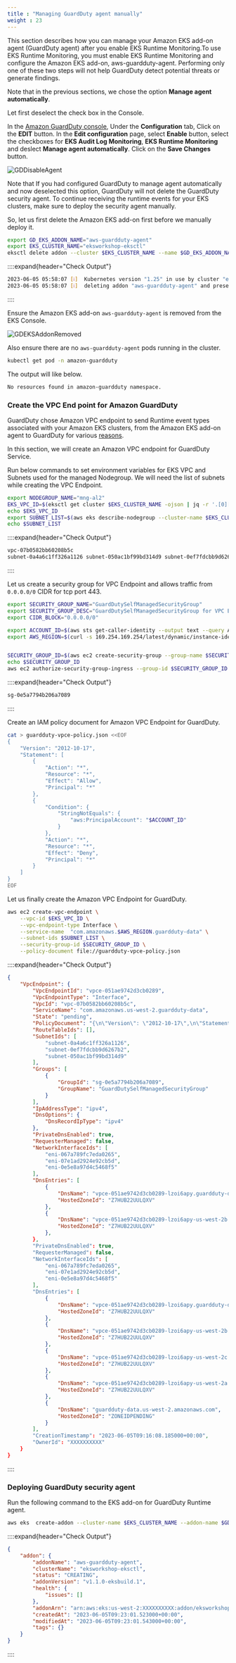 ```yaml
---
title : "Managing GuardDuty agent manually"
weight : 23
---
```


This section describes how you can manage your Amazon EKS add-on agent (GuardDuty agent) after you enable EKS Runtime Monitoring.To use EKS Runtime Monitoring, you must enable EKS Runtime Monitoring and configure the Amazon EKS add-on, aws-guardduty-agent. Performing only one of these two steps will not help GuardDuty detect potential threats or generate findings.

Note that in the previous sections, we chose the option **Manage agent automatically**.

Let first deselect the check box in the Console.

In the [Amazon GuardDuty console](https://console.aws.amazon.com/guardduty/home), Under the **Configuration** tab,  Click on the **EDIT** button.  In the **Edit configuration** page, select **Enable** button, select the checkboxes for **EKS Audit Log Monitoring**, **EKS Runtime Monitoring** and deslect **Manage agent automatically**. Click on the **Save Changes** button.

![GDDisableAgent](/static/images/detective-controls/GDDisableAgent.png)

Note that If you had configured GuardDuty to manage agent automatically and now deselected this option, GuardDuty will not delete the GuardDuty security agent. To continue receiving the runtime events for your EKS clusters, make sure to deploy the security agent manually.

So, let us first delete the Amazon EKS add-on first before we manually deploy it.

```bash
export GD_EKS_ADDON_NAME="aws-guardduty-agent"
export EKS_CLUSTER_NAME="eksworkshop-eksctl"
eksctl delete addon --cluster $EKS_CLUSTER_NAME --name $GD_EKS_ADDON_NAME --preserve
```

::::expand{header="Check Output"}
```bash
2023-06-05 05:58:07 [ℹ]  Kubernetes version "1.25" in use by cluster "eksworkshop-eksctl"
2023-06-05 05:58:07 [ℹ]  deleting addon "aws-guardduty-agent" and preserving its resources
```
::::

Ensure the Amazon EKS add-on `aws-guardduty-agent` is removed from the EKS Console.


![GDEKSAddonRemoved](/static/images/detective-controls/GDEKSAddonRemoved.png)


Also ensure there are no `aws-guardduty-agent` pods running in  the cluster.

```bash
kubectl get pod -n amazon-guardduty
```

The output will like below.

```bash
No resources found in amazon-guardduty namespace.
```

### Create the VPC End point for Amazon GuardDuty

GuardDuty chose Amazon VPC endpoint to send Runtime event types associated with your Amazon EKS clusters, from the Amazon EKS add-on agent to GuardDuty for various [reasons](https://docs.aws.amazon.com/guardduty/latest/ug/eks-protection-configuration.html).

In this section, we will create an Amazon VPC endpoint for GuardDuty Service.

Run below commands to set environment variables for EKS VPC and Subnets used for the managed Nodegroup. We will need the list of subnets while creating the VPC Endpoint.

```bash
export NODEGROUP_NAME="mng-al2"
EKS_VPC_ID=$(eksctl get cluster $EKS_CLUSTER_NAME -ojson | jq -r '.[0]["ResourcesVpcConfig"]["VpcId"]')
echo $EKS_VPC_ID
export SUBNET_LIST=$(aws eks describe-nodegroup --cluster-name $EKS_CLUSTER_NAME --nodegroup-name $NODEGROUP_NAME  | jq -r '.nodegroup.subnets| join(" ")')
echo $SUBNET_LIST
```

::::expand{header="Check Output"}
```bash
vpc-07b0582bb60208b5c
subnet-0a4a6c1ff326a1126 subnet-050ac1bf99bd314d9 subnet-0ef7fdcbb9d6267b2 subnet-07b479c70ab1410f8 subnet-0f872482299135b0b subnet-01acf8c75ea089ad4
```
::::

Let us create a security group for VPC Endpoint and allows traffic from `0.0.0.0/0` CIDR for tcp port 443.



```bash
export SECURITY_GROUP_NAME="GuardDutySelfManagedSecurityGroup"
export SECURITY_GROUP_DESC="GuardDutySelfManagedSecurityGroup for VPC Endpoint"
export CIDR_BLOCK="0.0.0.0/0"

export ACCOUNT_ID=$(aws sts get-caller-identity --output text --query Account)
export AWS_REGION=$(curl -s 169.254.169.254/latest/dynamic/instance-identity/document | jq -r '.region')


SECURITY_GROUP_ID=$(aws ec2 create-security-group --group-name $SECURITY_GROUP_NAME --description "$SECURITY_GROUP_DESC" --vpc-id $EKS_VPC_ID | jq --raw-output '.GroupId')
echo $SECURITY_GROUP_ID
aws ec2 authorize-security-group-ingress --group-id $SECURITY_GROUP_ID --protocol tcp --port 443 --cidr $CIDR_BLOCK
```

::::expand{header="Check Output"}
```bash
sg-0e5a7794b206a7089
```
::::

Create an IAM policy document for Amazon VPC Endpoint for GuardDuty.

```bash
cat > guardduty-vpce-policy.json <<EOF
{
	"Version": "2012-10-17",
	"Statement": [
		{
			"Action": "*",
			"Resource": "*",
			"Effect": "Allow",
			"Principal": "*"
		},
		{
			"Condition": {
				"StringNotEquals": {
					"aws:PrincipalAccount": "$ACCOUNT_ID"
				}
			},
			"Action": "*",
			"Resource": "*",
			"Effect": "Deny",
			"Principal": "*"
		}
	]
}
EOF

```

Let us finally create the Amazon VPC Endpoint for GuardDuty.

```bash
aws ec2 create-vpc-endpoint \
    --vpc-id $EKS_VPC_ID \
    --vpc-endpoint-type Interface \
    --service-name  "com.amazonaws.$AWS_REGION.guardduty-data" \
    --subnet-ids $SUBNET_LIST \
    --security-group-id $SECURITY_GROUP_ID \
    --policy-document file://guardduty-vpce-policy.json
```

::::expand{header="Check Output"}
```json
{
    "VpcEndpoint": {
        "VpcEndpointId": "vpce-051ae9742d3cb0289",
        "VpcEndpointType": "Interface",
        "VpcId": "vpc-07b0582bb60208b5c",
        "ServiceName": "com.amazonaws.us-west-2.guardduty-data",
        "State": "pending",
        "PolicyDocument": "{\n\"Version\": \"2012-10-17\",\n\"Statement\": [\n{\n\"Action\": \"*\",\n\"Resource\": \"*\",\n\"Effect\": \"Allow\",\n\"Principal\": \"*\"\n},\n{\n\"Condition\": {\n\"StringNotEquals\": {\n\"aws:PrincipalAccount\": \"XXXXXXXXXX\"\n}\n},\n\"Action\": \"*\",\n\"Resource\": \"*\",\n\"Effect\": \"Deny\",\n\"Principal\": \"*\"\n}\n]\n}",
        "RouteTableIds": [],
        "SubnetIds": [
            "subnet-0a4a6c1ff326a1126",
            "subnet-0ef7fdcbb9d6267b2",
            "subnet-050ac1bf99bd314d9"
        ],
        "Groups": [
            {
                "GroupId": "sg-0e5a7794b206a7089",
                "GroupName": "GuardDutySelfManagedSecurityGroup"
            }
        ],
        "IpAddressType": "ipv4",
        "DnsOptions": {
            "DnsRecordIpType": "ipv4"
        },
        "PrivateDnsEnabled": true,
        "RequesterManaged": false,
        "NetworkInterfaceIds": [
            "eni-067a789fc7eda0265",
            "eni-07e1ad2924e92cb5d",
            "eni-0e5e8a97d4c5468f5"
        ],
        "DnsEntries": [
            {
                "DnsName": "vpce-051ae9742d3cb0289-lzoi6apy.guardduty-data.us-west-2.vpce.amazonaws.com",
                "HostedZoneId": "Z7HUB22UULQXV"
            },
            {
                "DnsName": "vpce-051ae9742d3cb0289-lzoi6apy-us-west-2b.guardduty-data.us-west-2.vpce.amazonaws.com",
                "HostedZoneId": "Z7HUB22UULQXV"
            },
        },
        "PrivateDnsEnabled": true,
        "RequesterManaged": false,
        "NetworkInterfaceIds": [
            "eni-067a789fc7eda0265",
            "eni-07e1ad2924e92cb5d",
            "eni-0e5e8a97d4c5468f5"
        ],
        "DnsEntries": [
            {
                "DnsName": "vpce-051ae9742d3cb0289-lzoi6apy.guardduty-data.us-west-2.vpce.amazonaws.com",
                "HostedZoneId": "Z7HUB22UULQXV"
            },
            {
                "DnsName": "vpce-051ae9742d3cb0289-lzoi6apy-us-west-2b.guardduty-data.us-west-2.vpce.amazonaws.com",
                "HostedZoneId": "Z7HUB22UULQXV"
            },
            {
                "DnsName": "vpce-051ae9742d3cb0289-lzoi6apy-us-west-2c.guardduty-data.us-west-2.vpce.amazonaws.com",
                "HostedZoneId": "Z7HUB22UULQXV"
            },
            {
                "DnsName": "vpce-051ae9742d3cb0289-lzoi6apy-us-west-2a.guardduty-data.us-west-2.vpce.amazonaws.com",
                "HostedZoneId": "Z7HUB22UULQXV"
            },
            {
                "DnsName": "guardduty-data.us-west-2.amazonaws.com",
                "HostedZoneId": "ZONEIDPENDING"
            }
        ],
        "CreationTimestamp": "2023-06-05T09:16:08.185000+00:00",
        "OwnerId": "XXXXXXXXXX"
    }
}
```
::::

### Deploying GuardDuty security agent

Run the following command to the EKS add-on for GuardDuty Runtime agent.

```bash
aws eks  create-addon --cluster-name $EKS_CLUSTER_NAME --addon-name $GD_EKS_ADDON_NAME
```

::::expand{header="Check Output"}
```json
{
    "addon": {
        "addonName": "aws-guardduty-agent",
        "clusterName": "eksworkshop-eksctl",
        "status": "CREATING",
        "addonVersion": "v1.1.0-eksbuild.1",
        "health": {
            "issues": []
        },
        "addonArn": "arn:aws:eks:us-west-2:XXXXXXXXXX:addon/eksworkshop-eksctl/aws-guardduty-agent/d4c4456e-f919-3798-1cd9-6a93c5015665",
        "createdAt": "2023-06-05T09:23:01.523000+00:00",
        "modifiedAt": "2023-06-05T09:23:01.543000+00:00",
        "tags": {}
    }
}
```
::::
